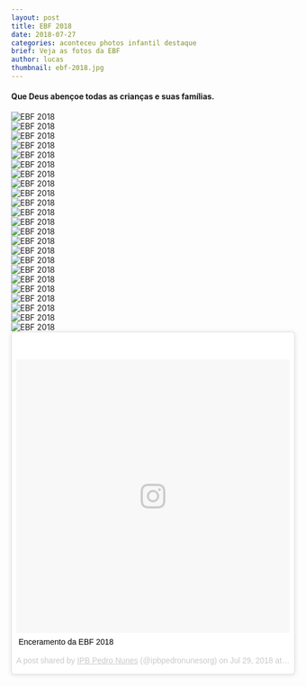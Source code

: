 ```yaml
---
layout: post
title: EBF 2018
date: 2018-07-27
categories: aconteceu photos infantil destaque
brief: Veja as fotos da EBF
author: lucas
thumbnail: ebf-2018.jpg
---
```


<h4 class="text-center mb-5">
  Que Deus abençoe todas as crianças e suas famílias.
</h4>

<div class="card-columns">
  <div class="card">
    <img class="card-img-top" src="{{ site.baseurl }}/assets/images/posts/ebf-2018-0.jpeg" alt="EBF 2018" />
  </div>
  <div class="card">
    <img class="card-img-top" src="{{ site.baseurl }}/assets/images/posts/ebf-2018-1.jpeg" alt="EBF 2018" />
  </div>
  <div class="card">
    <img class="card-img-top" src="{{ site.baseurl }}/assets/images/posts/ebf-2018-2.jpeg" alt="EBF 2018" />
  </div>
  <div class="card">
    <img class="card-img-top" src="{{ site.baseurl }}/assets/images/posts/ebf-2018-3.jpeg" alt="EBF 2018" />
  </div>
  <div class="card">
    <img class="card-img-top" src="{{ site.baseurl }}/assets/images/posts/ebf-2018-4.jpeg" alt="EBF 2018" />
  </div>
  <div class="card">
    <img class="card-img-top" src="{{ site.baseurl }}/assets/images/posts/ebf-2018-5.jpeg" alt="EBF 2018" />
  </div>
  <div class="card">
    <img class="card-img-top" src="{{ site.baseurl }}/assets/images/posts/ebf-2018-6.jpeg" alt="EBF 2018" />
  </div>
  <div class="card">
    <img class="card-img-top" src="{{ site.baseurl }}/assets/images/posts/ebf-2018-7.jpeg" alt="EBF 2018" />
  </div>
  <div class="card">
    <img class="card-img-top" src="{{ site.baseurl }}/assets/images/posts/ebf-2018-8.jpeg" alt="EBF 2018" />
  </div>
  <div class="card">
    <img class="card-img-top" src="{{ site.baseurl }}/assets/images/posts/ebf-2018-9.jpeg" alt="EBF 2018" />
  </div>
  <div class="card">
    <img class="card-img-top" src="{{ site.baseurl }}/assets/images/posts/ebf-2018-10.jpeg" alt="EBF 2018" />
  </div>
  <div class="card">
    <img class="card-img-top" src="{{ site.baseurl }}/assets/images/posts/ebf-2018-11.jpeg" alt="EBF 2018" />
  </div>
  <div class="card">
    <img class="card-img-top" src="{{ site.baseurl }}/assets/images/posts/ebf-2018-12.jpeg" alt="EBF 2018" />
  </div>
  <div class="card">
    <img class="card-img-top" src="{{ site.baseurl }}/assets/images/posts/ebf-2018-13.jpeg" alt="EBF 2018" />
  </div>
  <div class="card">
    <img class="card-img-top" src="{{ site.baseurl }}/assets/images/posts/ebf-2018-14.jpeg" alt="EBF 2018" />
  </div>
  <div class="card">
    <img class="card-img-top" src="{{ site.baseurl }}/assets/images/posts/ebf-2018-15.jpeg" alt="EBF 2018" />
  </div>
  <div class="card">
    <img class="card-img-top" src="{{ site.baseurl }}/assets/images/posts/ebf-2018-16.jpeg" alt="EBF 2018" />
  </div>
  <div class="card">
    <img class="card-img-top" src="{{ site.baseurl }}/assets/images/posts/ebf-2018-17.jpeg" alt="EBF 2018" />
  </div>
  <div class="card">
    <img class="card-img-top" src="{{ site.baseurl }}/assets/images/posts/ebf-2018-18.jpeg" alt="EBF 2018" />
  </div>
  <div class="card">
    <img class="card-img-top" src="{{ site.baseurl }}/assets/images/posts/ebf-2018-19.jpeg" alt="EBF 2018" />
  </div>
  <div class="card">
    <img class="card-img-top" src="{{ site.baseurl }}/assets/images/posts/ebf-2018-20.jpeg" alt="EBF 2018" />
  </div>
  <div class="card">
    <img class="card-img-top" src="{{ site.baseurl }}/assets/images/posts/ebf-2018-21.jpeg" alt="EBF 2018" />
  </div>
  <div class="card">
    <img class="card-img-top" src="{{ site.baseurl }}/assets/images/posts/ebf-2018-22.jpeg" alt="EBF 2018" />
  </div>
</div>


<div class="row">
  <div class="col-6 mx-auto mt-5">
    <blockquote class="instagram-media" data-instgrm-captioned data-instgrm-permalink="https://www.instagram.com/p/Bl0mywZl5Ie/?utm_source=ig_embed" data-instgrm-version="9" style=" background:#FFF; border:0; border-radius:3px; box-shadow:0 0 1px 0 rgba(0,0,0,0.5),0 1px 10px 0 rgba(0,0,0,0.15); margin: 1px; max-width:540px; min-width:326px; padding:0; width:99.375%; width:-webkit-calc(100% - 2px); width:calc(100% - 2px);"><div style="padding:8px;"> <div style=" background:#F8F8F8; line-height:0; margin-top:40px; padding:50.0% 0; text-align:center; width:100%;"> <div style=" background:url(data:image/png;base64,iVBORw0KGgoAAAANSUhEUgAAACwAAAAsCAMAAAApWqozAAAABGdBTUEAALGPC/xhBQAAAAFzUkdCAK7OHOkAAAAMUExURczMzPf399fX1+bm5mzY9AMAAADiSURBVDjLvZXbEsMgCES5/P8/t9FuRVCRmU73JWlzosgSIIZURCjo/ad+EQJJB4Hv8BFt+IDpQoCx1wjOSBFhh2XssxEIYn3ulI/6MNReE07UIWJEv8UEOWDS88LY97kqyTliJKKtuYBbruAyVh5wOHiXmpi5we58Ek028czwyuQdLKPG1Bkb4NnM+VeAnfHqn1k4+GPT6uGQcvu2h2OVuIf/gWUFyy8OWEpdyZSa3aVCqpVoVvzZZ2VTnn2wU8qzVjDDetO90GSy9mVLqtgYSy231MxrY6I2gGqjrTY0L8fxCxfCBbhWrsYYAAAAAElFTkSuQmCC); display:block; height:44px; margin:0 auto -44px; position:relative; top:-22px; width:44px;"></div></div> <p style=" margin:8px 0 0 0; padding:0 4px;"> <a href="https://www.instagram.com/p/Bl0mywZl5Ie/?utm_source=ig_embed" style=" color:#000; font-family:Arial,sans-serif; font-size:14px; font-style:normal; font-weight:normal; line-height:17px; text-decoration:none; word-wrap:break-word;" target="_blank">Enceramento da EBF 2018</a></p> <p style=" color:#c9c8cd; font-family:Arial,sans-serif; font-size:14px; line-height:17px; margin-bottom:0; margin-top:8px; overflow:hidden; padding:8px 0 7px; text-align:center; text-overflow:ellipsis; white-space:nowrap;">A post shared by <a href="https://www.instagram.com/ipbpedronunesorg/?utm_source=ig_embed" style=" color:#c9c8cd; font-family:Arial,sans-serif; font-size:14px; font-style:normal; font-weight:normal; line-height:17px;" target="_blank"> IPB Pedro Nunes</a> (@ipbpedronunesorg) on <time style=" font-family:Arial,sans-serif; font-size:14px; line-height:17px;" datetime="2018-07-29T16:21:46+00:00">Jul 29, 2018 at 9:21am PDT</time></p></div></blockquote> <script async defer src="//www.instagram.com/embed.js"></script>
  </div>
</div>
